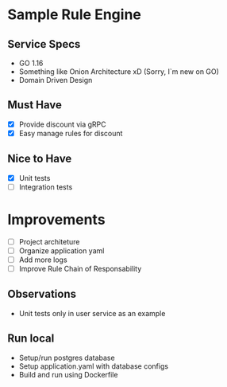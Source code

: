 # Sample Rule Engine

## Service Specs
- GO 1.16
- Something like Onion Architecture xD (Sorry, I`m new on GO)
- Domain Driven Design

## Must Have
- [x] Provide discount via gRPC
- [x] Easy manage rules for discount

## Nice to Have
- [x] Unit tests
- [ ] Integration tests

# Improvements
- [ ] Project architeture
- [ ] Organize application yaml
- [ ] Add more logs
- [ ] Improve Rule Chain of Responsability

## Observations
- Unit tests only in user service as an example

## Run local
- Setup/run postgres database
- Setup application.yaml with database configs
- Build and run using Dockerfile
